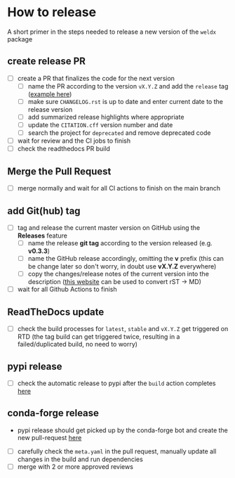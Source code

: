 # How to release

A short primer in the steps needed to release a new version of the `weldx` package

## create release PR

- [ ] create a PR that finalizes the code for the next version
    - [ ] name the PR according to the version `vX.Y.Z` and add the `release`
      tag ([example here](https://github.com/BAMWelDX/weldx/pull/419))
    - [ ] make sure `CHANGELOG.rst` is up to date and enter current date to the release version
    - [ ] add summarized release highlights where appropriate
    - [ ] update the `CITATION.cff` version number and date
    - [ ] search the project for `deprecated` and remove deprecated code
- [ ] wait for review and the CI jobs to finish
- [ ] check the readthedocs PR build

## Merge the Pull Request

- [ ] merge normally and wait for all CI actions to finish on the main branch

## add Git(hub) tag

- [ ] tag and release the current master version on GitHub using the **Releases** feature
    - [ ] name the release **git tag** according to the version released (e.g. **v0.3.3**)
    - [ ] name the GitHub release accordingly, omitting the **v** prefix (this can be change later so don't worry, in
      doubt use **vX.Y.Z** everywhere)
    - [ ] copy the changes/release notes of the current version into the description
      ([this website](https://mystyc.herokuapp.com/) can be used to convert rST -> MD)
- [ ] wait for all Github Actions to finish

## ReadTheDocs update

- [ ] check the build processes for `latest`, `stable` and `vX.Y.Z` get triggered on RTD (the tag build can get
  triggered twice, resulting in a failed/duplicated build, no need to worry)

## pypi release

- [ ] check the automatic release to pypi after the `build` action completes [here](https://pypi.org/project/weldx/)

## conda-forge release

- pypi release should get picked up by the conda-forge bot and create the new
  pull-request [here](https://github.com/conda-forge/weldx-feedstock/pulls)
- [ ] carefully check the `meta.yaml` in the pull request, manually update all changes in the build and run dependencies
- [ ] merge with 2 or more approved reviews
